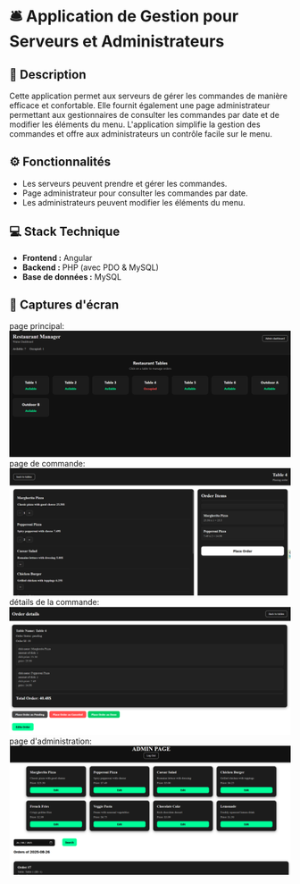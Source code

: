 # 🛎️ Application de Gestion pour Serveurs et Administrateurs

## 📝 Description
Cette application permet aux serveurs de gérer les commandes de manière efficace et confortable. Elle fournit également une page administrateur permettant aux gestionnaires de consulter les commandes par date et de modifier les éléments du menu. L'application simplifie la gestion des commandes et offre aux administrateurs un contrôle facile sur le menu.

## ⚙️ Fonctionnalités
- Les serveurs peuvent prendre et gérer les commandes.
- Page administrateur pour consulter les commandes par date.
- Les administrateurs peuvent modifier les éléments du menu.

## 💻 Stack Technique
- **Frontend :** Angular
- **Backend :** PHP (avec PDO & MySQL)
- **Base de données :** MySQL

## 📸 Captures d'écran
page principal:
![page principale](https://github.com/belhadj-yahya/waiter-admin-app/blob/8c3666a0e6e96692a533255f86b5919d760c8d40/Screenshot%202025-08-27%20151114.png)
page de commande:
![page de commande](https://github.com/belhadj-yahya/waiter-admin-app/blob/8c3666a0e6e96692a533255f86b5919d760c8d40/Screenshot%202025-08-27%20151055.png)
détails de la commande:
![détails de la commande](https://github.com/belhadj-yahya/waiter-admin-app/blob/8c3666a0e6e96692a533255f86b5919d760c8d40/Screenshot%202025-08-27%20151137.png)
page d'administration:
![page d'administration](https://github.com/belhadj-yahya/waiter-admin-app/blob/8c3666a0e6e96692a533255f86b5919d760c8d40/Screenshot%202025-08-27%20151220.png)



